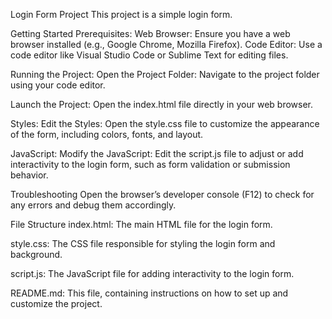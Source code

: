 Login Form Project
This project is a simple login form.

Getting Started
Prerequisites:
Web Browser: Ensure you have a web browser installed (e.g., Google Chrome, Mozilla Firefox).
Code Editor: Use a code editor like Visual Studio Code or Sublime Text for editing files.

Running the Project:
Open the Project Folder:
Navigate to the project folder using your code editor.

Launch the Project:
Open the index.html file directly in your web browser.

Styles:
Edit the Styles:
Open the style.css file to customize the appearance of the form, including colors, fonts, and layout.

JavaScript:
Modify the JavaScript:
Edit the script.js file to adjust or add interactivity to the login form, such as form validation or submission behavior.

Troubleshooting
Open the browser’s developer console (F12) to check for any errors and debug them accordingly.

File Structure
index.html: The main HTML file for the login form.

style.css: The CSS file responsible for styling the login form and background.

script.js: The JavaScript file for adding interactivity to the login form.

README.md: This file, containing instructions on how to set up and customize the project.

